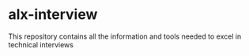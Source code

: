 # alx-interview
This repository contains all the information and tools needed to excel in technical interviews 
